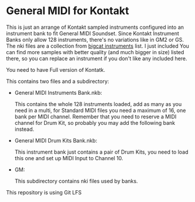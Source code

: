 # General MIDI for Kontakt
This is just an arrange of Kontakt sampled instruments configured into an instrument bank to fit General MIDI Soundset. 
Since Kontakt Instrument Banks only allow 128 instruments, there's no variations like in GM2 or GS.
The nki files are a collection from [bigcat instruments](http://bigcatinstruments.blogspot.com/2014/08/gm-midi-instruments-for-kontakt.html) list. I just included You can find more samples with better quality (and much bigger in size) listed there, so you can replace an instrument if you don't like any included here.

You need to have Full version of Kontatk.

This contains two files and a subdirectory:
- General MIDI Instruments Bank.nkb: 
    <p>This contains the whole 128 instruments loaded, add as many as you need in a multi, for Standard MIDI files you need a maximum of 16, one bank per MIDI channel. Remember that you need to reserve a MIDI channel for Drum Kit, so probably you may add the following bank instead.
- General MIDI Drum Kits Bank.nkb:
    <p>This instrument bank just contains a pair of Drum Kits, you need to load this one and set up MIDI Input to Channel 10.
- GM: 
    <p>This subdirectory contains nki files used by banks.

This repository is using Git LFS